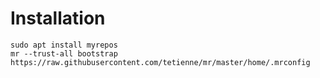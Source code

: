 # Installation

```
sudo apt install myrepos
mr --trust-all bootstrap  https://raw.githubusercontent.com/tetienne/mr/master/home/.mrconfig
 ```
